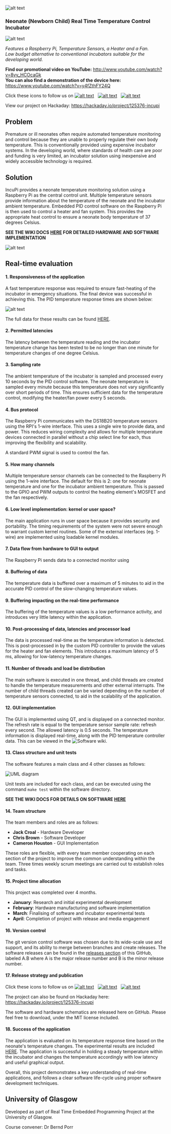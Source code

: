 ![alt text](https://raw.githubusercontent.com/croaljack0/IncubatePi/master/Media/Marketing%20Images/incupi_logo_2_lowres.png)

### Neonate (Newborn Child) Real Time Temperature Control Incubator

![alt text](https://raw.githubusercontent.com/croaljack0/IncubatePi/master/Media/Marketing%20Images/device_low_res.jpg)

*Features a Raspberry Pi, Temperature Sensors, a Heater and a Fan.*  
*Low budget alternative to conventional incubators suitable for the developing world.*

**Find our promotional video on YouTube:** http://www.youtube.com/watch?v=8vy_HCOcaGk  
**You can also find a demonstration of the device here:** https://www.youtube.com/watch?v=y4fZthFY24Q

[facebook_icon]: https://raw.githubusercontent.com/croaljack0/IncubatePi/master/Media/Marketing%20Images/facebook_icon.png
[facebook_url]: https://www.facebook.com/IncuPi/
[instagram_icon]: https://raw.githubusercontent.com/croaljack0/IncubatePi/master/Media/Marketing%20Images/instagram_icon.png
[instagram_url]: https://www.instagram.com/incupi_project
[youtube_icon]: https://raw.githubusercontent.com/croaljack0/IncubatePi/master/Media/Marketing%20Images/youtube_icon.png
[youtube_url]: https://www.youtube.com/channel/UCyrm2wJSCseUDFAKD9X7mjQ
Click these icons to follow us on  [![alt text][facebook_icon]][facebook_url] &nbsp; [![alt text][instagram_icon]][instagram_url] &nbsp; [![alt text][youtube_icon]][youtube_url]

View our project on Hackaday: https://hackaday.io/project/125376-incupi

## Problem

Premature or ill neonates often require automated temperature monitoring and control because they are unable to properly regulate their own body temperature. This is conventionally provided using expensive incubator systems. In the developing world, where standards of health care are poor and funding is very limited, an incubator solution using inexpensive and widely accessible technology is required.

## Solution

IncuPi provides a neonate temperature monitoring solution using a Raspberry Pi as the central control unit. Multiple temperature sensors provide information about the temperature of the neonate and the incubator ambient temperature. Embedded PID control software on the Raspberry Pi is then used to control a heater and fan system. This provides the appropriate heat control to ensure a neonate body temperature of 37 degrees Celsius.

**SEE THE WIKI DOCS [HERE](https://github.com/croaljack0/IncubatePi/wiki) FOR DETAILED HARDWARE AND SOFTWARE IMPLEMENTATION**

![alt text](https://raw.githubusercontent.com/croaljack0/IncubatePi/master/Media/Marketing%20Images/incupi_block_diagram.png)

## Real-time evaluation

#### 1. Responsiveness of the application
A fast temperature response was required to ensure fast-heating of the incubator in emergency situations. The final device was successful in achieving this. The PID temperature response times are shown below:

![alt text](https://raw.githubusercontent.com/croaljack0/IncubatePi/master/Media/Marketing%20Images/temperature_response.jpg)

The full data for these results can be found [HERE](./Experimental%20Data).

#### 2. Permitted latencies
The latency between the temperature reading and the incubator temperature change has been tested to be no longer than one minute for temperature changes of one degree Celsius.

#### 3. Sampling rate
The ambient temperature of the incubator is sampled and processed every 10 seconds by the PID control software. The neonate temperature is sampled every minute because this temperature does not vary significantly over short periods of time. This ensures sufficient data for the temperature control, modifying the heater/fan power every 5 seconds.

#### 4. Bus protocol
The Raspberry Pi communicates with the DS18B20 temperature sensors using the RPI's 1-wire interface. This uses a single wire to provide data, and power. This reduces wiring complexity and allows for multiple temperature devices connected in parallel without a chip select line for each, thus improving the flexibility and scalability.

A standard PWM signal is used to control the fan.

#### 5. How many channels
Multiple temperature sensor channels can be connected to the Raspberry Pi using the 1-wire interface. The default for this is 2: one for neonate temperature and one for the incubator ambient temperature. This is passed to the GPIO and PWM outputs to control the heating element's MOSFET and the fan respectively.

#### 6. Low level implementation: kernel or user space?
The main application runs in user space because it provides security and portability. The timing requirements of the system were not severe enough to warrant custom kernel routines. Some of the external interfaces (eg. 1-wire) are implemented using loadable kernel modules.

#### 7. Data flow from hardware to GUI to output
The Raspberry Pi sends data to a connected monitor using 

#### 8. Buffering of data
The temperature data is buffered over a maximum of 5 minutes to aid in the accurate PID control of the slow-changing temperature values.

#### 9. Buffering impacting on the real-time performance
The buffering of the temperature values is a low performance activity, and introduces very little latency within the application.

#### 10. Post-processing of data, latencies and processor load
The data is processed real-time as the temperature information is detected. This is post-processed in by the custom PID controller to provide the values for the heater and fan elements. This introduces a maximum latency of 5 ms, allowing for low-latency temperature changes.

#### 11. Number of threads and load be distribution
The main software is executed in one thread, and child threads are created to handle the temperature measurements and other external interrupts. The number of child threads created can be varied depending on the number of temperature sensors connected, to aid in the scalability of the application.

#### 12. GUI implementation
The GUI is implemented using QT, and is displayed on a connected monitor. The refresh rate is equal to the temperature sensor sample rate: refresh every second. The allowed latency is 0.5 seconds. The temperature information is displayed real-time, along with the PID temperature controller data. This can be viewed in the ![Software wiki](https://raw.githubusercontent.com/croaljack0/IncubatePi/master/Media/Device%20Images/UML_diagram.jpg).

#### 13. Class structure and unit tests
The software features a main class and 4 other classes as follows:

![UML diagram](https://raw.githubusercontent.com/croaljack0/IncubatePi/master/Media/Device%20Images/UML_diagram.jpg)

Unit tests are included for each class, and can be executed using the command `make test` within the software directory.

**SEE THE WIKI DOCS FOR DETAILS ON SOFTWARE [HERE](https://github.com/croaljack0/IncubatePi/wiki/Software)**

#### 14. Team structure
The team members and roles are as follows:

* **Jack Croal** - Hardware Developer
* **Chris Brown** - Software Developer
* **Cameron Houston** - GUI Implementation

These roles are flexible, with every team member cooperating on each section of the project to improve the common understanding within the team. Three times weekly scrum meetings are carried out to establish roles and tasks.

#### 15. Project time allocation
This project was completed over 4 months.

* **January**: Research and initial experimental development
* **February**: Hardware manufacturing and software implementation
* **March**: Finalising of software and incubator experimental tests
* **April**: Completion of project with release and media engagement

#### 16. Version control
The git version control software was chosen due to its wide-scale use and support, and its ability to merge between branches and create releases. The software releases can be found in the [releases section](https://github.com/croaljack0/IncubatePi/releases) of this GitHub, labeled A.B where A is the major release number and B is the minor release number.

#### 17. Release strategy and publication
[facebook_icon]: https://raw.githubusercontent.com/croaljack0/IncubatePi/master/Media/Marketing%20Images/facebook_icon.png
[facebook_url]: https://www.facebook.com/IncuPi/
[instagram_icon]: https://raw.githubusercontent.com/croaljack0/IncubatePi/master/Media/Marketing%20Images/instagram_icon.png
[instagram_url]: https://www.instagram.com/incupi_project
[youtube_icon]: https://raw.githubusercontent.com/croaljack0/IncubatePi/master/Media/Marketing%20Images/youtube_icon.png
[youtube_url]: https://www.youtube.com/channel/UCyrm2wJSCseUDFAKD9X7mjQ
Click these icons to follow us on  [![alt text][facebook_icon]][facebook_url] &nbsp; [![alt text][instagram_icon]][instagram_url] &nbsp; [![alt text][youtube_icon]][youtube_url]

The project can also be found on Hackaday here: https://hackaday.io/project/125376-incupi

The software and hardware schematics are released here on GitHub. Please feel free to download, under the MIT license included.

#### 18. Success of the application
The application is evaluated on its temperature response time based on the neonate's temperature changes. The experimental results are included [HERE](./Experimental%20Data). The application is successful in holding a steady temperature within the incubator and changes the temperature accordingly with low latency and useful graphical output.

Overall, this project demonstrates a key understanding of real-time applications, and follows a clear software life-cycle using proper software development techniques.

## University of Glasgow
Developed as part of Real Time Embedded Programming Project at the University of Glasgow.

Course convener:    Dr Bernd Porr
